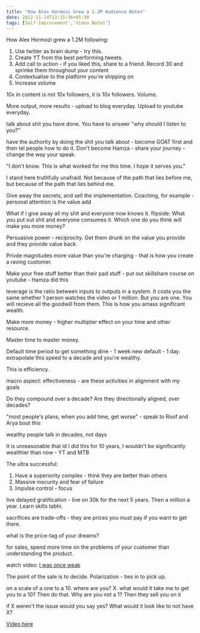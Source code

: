 ```yaml
---
title: "How Alex Hormozi Grew a 1.2M Audience Notes"
date: 2022-11-14T13:15:36+05:30
tags: [Self-Improvement','Video Notes']
---
```

How Alex Hormozi grew a 1.2M following:

1. Use twitter as brain dump - try this.
2. Create YT from the best performing tweets.
3. Add call to action - if you liked this, share to a friend. Record 30 and sprinke them throughout your content
4. Contextualise to the platform you're shipping on
5. Increase volume

10x in content is not 10x followers, it is 10x followers. Volume.

More output, more results - upload to blog everyday. Upload to youtube everyday.

talk about shit you have done. You have to answer "why should I listen to you?"

have the authority by doing the shit you talk about - become GOAT first and then tel people how to do it. Don't become Hamza - share your journey - change the way your speak.

"I don't know. This is what worked for me this time. I hope it serves you."

I stand here truthfully unafraid. Not because of the path that lies before me, but because of the path that lies behind me.

Give away the secrets, and sell the implementation. Coaching, for example - personal attention is the value add

What if I give away all my shit and everyone now knows it. flipside: What you put out shit and everyone consumes it. Which one do you think will make you more money?

Persuasive power - reciprocity. Get them drunk on the value you provide and they provide value back.

Privde magnitudes more value than you're charging - that is how you create a raving customer.

Make your free stuff better than their pad stuff - put out skillshare course on youtube - Hamza did this

leverage is the ratio between inputs to outputs in a system. It costs you the same whether 1 person watches the video or 1 million. But you are one. You will recieve all the goodwill from them. This is how you amass significant wealth.

Make more money - higher multiplier effect on your time and other resource.

Master time to master money.

Default time period to get something dine - 1 week
 new default - 1 day. extrapolate this speed to a decade and you're wealthy.

 This is efficiency.

 macro aspect: effectiveness - are these activities in alignment with my goals

Do they compound over a decade? Are they directionally aligned, over decades?

"most people's plans, when you add time, get worse" - speak to Roof and Arya bout this

wealthy people talk in decades, not days

It is unreasonable that id I did this for 10 years, I wouldn't be significantly wealthier than now - YT and MTB

The ultra successful:
1. Have a superiority complex - think they are better than others
2. Massive inscurity and fear of failure
3. Impulse control - focus

live delayed gratification - live on 30k for the next 5 years. Then a million a year. Learn skills tabhi.

sacrifices are trade-offs - they are prices you must pay if you want to get there.

what is the price-tag of your dreams?

for sales, spend more time on the problems of your customer than understanding the product.

watch video: [I was once weak](https://www.youtube.com/watch?v=NcD2t9qt-fM&t=148s)

The point of the sale is to decide. Polarization - ties in to pick up.

 on a scale of a one to a 10. where are you? X. what would it take me to get you to a 10? Then do that. Why are you not a 1? Then they sell you on it

if X weren't the issue would you say yes? What would it look like to not have X?

[Video here](https://www.youtube.com/watch?v=WrCt0R3FBFs)
